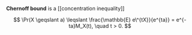 **Chernoff bound** is a [[concentration inequality]]

$$
\Pr(X \geqslant a) \leqslant \frac{\mathbb{E} e\^{tX}}{e^{ta}} = e^{-ta}M_X(t), \quad t > 0.
$$
